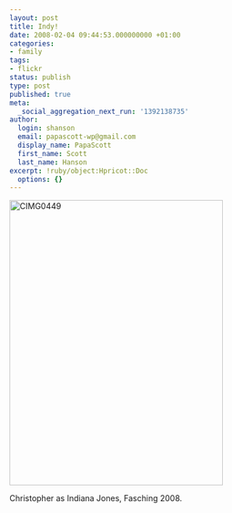 ```yaml
---
layout: post
title: Indy!
date: 2008-02-04 09:44:53.000000000 +01:00
categories:
- family
tags:
- flickr
status: publish
type: post
published: true
meta:
  _social_aggregation_next_run: '1392138735'
author:
  login: shanson
  email: papascott-wp@gmail.com
  display_name: PapaScott
  first_name: Scott
  last_name: Hanson
excerpt: !ruby/object:Hpricot::Doc
  options: {}
---
```

<p><a href="http://www.flickr.com/photos/51035717986@N01/2241098453" title="View 'CIMG0449' on Flickr.com"><img src="3.static.flickr.com/2204/2241098453_971cd5a87e.jpg" alt="CIMG0449" border="0" width="375" height="500" /></a></p>
<p>Christopher as Indiana Jones, Fasching 2008.</p>
